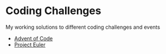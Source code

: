 # Coding Challenges

My working solutions to different coding challenges and events

- [Advent of Code](https://github.com/Jdwalli/coding-challenges/tree/master/advent-of-code/)
- [Project Euler](https://github.com/Jdwalli/coding-challenges/tree/master/project-euler/)

